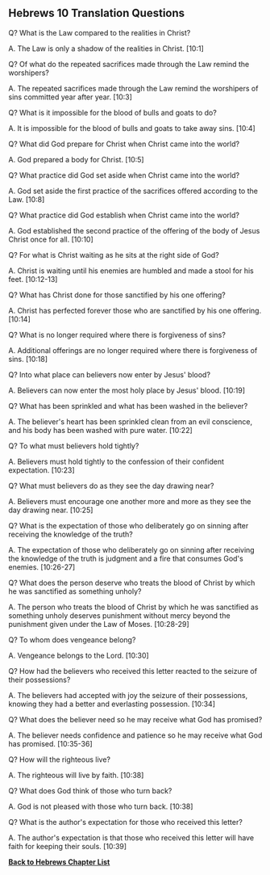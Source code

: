 ## Hebrews 10 Translation Questions ##

Q? What is the Law compared to the realities in Christ?

A. The Law is only a shadow of the realities in Christ. [10:1]

Q? Of what do the repeated sacrifices made through the Law remind the worshipers?

A. The repeated sacrifices made through the Law remind the worshipers of sins committed year after year. [10:3]

Q? What is it impossible for the blood of bulls and goats to do?

A. It is impossible for the blood of bulls and goats to take away sins. [10:4]

Q? What did God prepare for Christ when Christ came into the world?

A. God prepared a body for Christ. [10:5]

Q? What practice did God set aside when Christ came into the world?

A. God set aside the first practice of the sacrifices offered according to the Law. [10:8]

Q? What practice did God establish when Christ came into the world?

A. God established the second practice of the offering of the body of Jesus Christ once for all. [10:10]

Q? For what is Christ waiting as he sits at the right side of God?

A. Christ is waiting until his enemies are humbled and made a stool for his feet. [10:12-13]

Q? What has Christ done for those sanctified by his one offering?

A. Christ has perfected forever those who are sanctified by his one offering. [10:14]

Q? What is no longer required where there is forgiveness of sins?

A. Additional offerings are no longer required where there is forgiveness of sins. [10:18]

Q? Into what place can believers now enter by Jesus' blood?

A. Believers can now enter the most holy place by Jesus' blood. [10:19]

Q? What has been sprinkled and what has been washed in the believer?

A. The believer's heart has been sprinkled clean from an evil conscience, and his body has been washed with pure water. [10:22]

Q? To what must believers hold tightly?

A. Believers must hold tightly to the confession of their confident expectation. [10:23]

Q? What must believers do as they see the day drawing near?

A. Believers must encourage one another more and more as they see the day drawing near. [10:25]

Q? What is the expectation of those who deliberately go on sinning after receiving the knowledge of the truth?

A. The expectation of those who deliberately go on sinning after receiving the knowledge of the truth is judgment and a fire that consumes God's enemies. [10:26-27]

Q? What does the person deserve who treats the blood of Christ by which he was sanctified as something unholy?

A. The person who treats the blood of Christ by which he was sanctified as something unholy deserves punishment without mercy beyond the punishment given under the Law of Moses. [10:28-29]

Q? To whom does vengeance belong?

A. Vengeance belongs to the Lord. [10:30]

Q? How had the believers who received this letter reacted to the seizure of their possessions?

A. The believers had accepted with joy the seizure of their possessions, knowing they had a better and everlasting possession. [10:34]

Q? What does the believer need so he may receive what God has promised?

A. The believer needs confidence and patience so he may receive what God has promised. [10:35-36]

Q? How will the righteous live?

A. The righteous will live by faith. [10:38]

Q? What does God think of those who turn back?

A. God is not pleased with those who turn back. [10:38]

Q? What is the author's expectation for those who received this letter?

A. The author's expectation is that those who received this letter will have faith for keeping their souls. [10:39]

__[Back to Hebrews Chapter List](./)__


